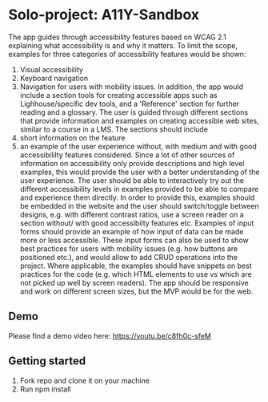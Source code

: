 # Solo-project: A11Y-Sandbox

The app guides through accessibility features based on WCAG 2.1 explaining what accessibility is and why it matters. To limit the scope, examples for three categories of accessibility features would be shown:
1. Visual accessibility
2. Keyboard navigation
3. Navigation for users with mobility issues.
In addition, the app would include a section tools for creating accessible apps such as Lighhouse/specific dev tools, and a 'Reference' section for further reading and a glossary.
The user is guided through different sections that provide information and examples on creating accessible web sites, similar to a course in a LMS. The sections should include
1. short information on the feature
2. an example of the user experience without, with medium and with good accessibililty features considered. Since a lot of other sources of information on accessibility only provide descriptions and high level examples, this would provide the user with a better understanding of the user experience. The user should be able to interactively try out the different accessibility levels in examples provided to be able to compare and experience them directly. In order to provide this, examples should be embedded in the website and the user should switch/toggle between designs, e.g. with different contrast ratios, use a screen reader on a section without/ with good accessibilty features etc. Examples of input forms should provide an example of how input of data can be made more or less accessible. These input forms can also be used to show best practices for users with mobility issues (e.g. how buttons are positioned etc.), and would allow to add CRUD operations into the project. Where applicable, the examples should have snippets on best practices for the code (e.g. which HTML elements to use vs which are not picked up well by screen readers). The app should be responsive and work on different screen sizes, but the MVP would be for the web.

## Demo
Please find a demo video here: https://youtu.be/c8fh0c-sfeM

## Getting started
1. Fork repo and clone it on your machine
2. Run npm install
